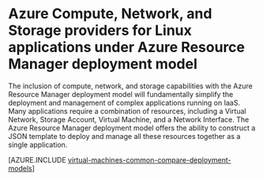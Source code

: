 <!-- Ibiza portal: tested -->

<properties
   pageTitle="Compute, Network, and Storage providers | Azure"
   description="Overview of the Compute, Network, and Storage Resource Providers (CRP, NRP, and SRP) for Linux applications in Azure Resource Manager deployment model"
   services="virtual-machines-linux"
   documentationCenter=""
   authors="mahthi"
   manager="timlt"
   editor=""
   tags="azure-resource-manager,azure-service-management"/>

<tags
	ms.service="virtual-machines-linux"
	ms.date="04/29/2015"
	wacn.date=""/>

# Azure Compute, Network, and Storage providers for Linux applications under Azure Resource Manager deployment model

The inclusion of compute, network, and storage capabilities with the Azure Resource Manager deployment model will fundamentally simplify the deployment and management of complex applications running on IaaS. Many applications require a combination of resources, including a Virtual Network, Storage Account, Virtual Machine, and a Network Interface. The Azure Resource Manager deployment model offers the ability to construct a JSON template to deploy and manage all these resources together as a single application.

[AZURE.INCLUDE [virtual-machines-common-compare-deployment-models](../includes/virtual-machines-common-compare-deployment-models.md)]
